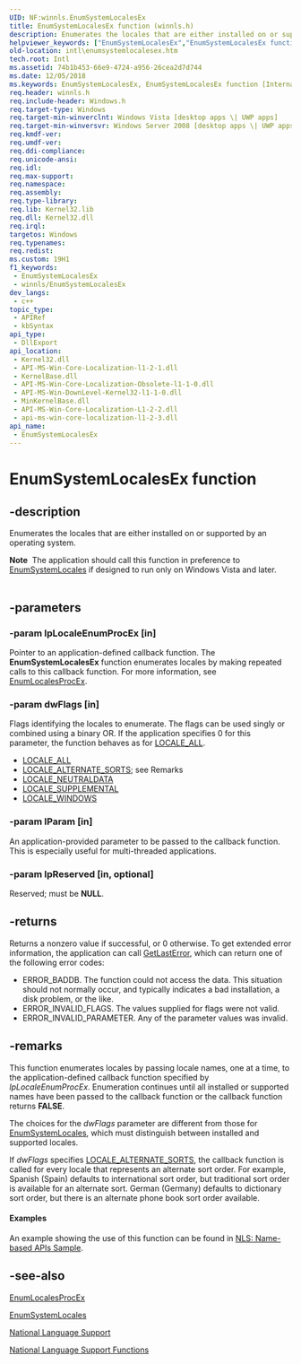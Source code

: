 ```yaml
---
UID: NF:winnls.EnumSystemLocalesEx
title: EnumSystemLocalesEx function (winnls.h)
description: Enumerates the locales that are either installed on or supported by an operating system.Note  The application should call this function in preference to EnumSystemLocales if designed to run only on Windows Vista and later.
helpviewer_keywords: ["EnumSystemLocalesEx","EnumSystemLocalesEx function [Internationalization for Windows Applications]","_win32_EnumSystemLocalesEx","intl.enumsystemlocalesex","winnls/EnumSystemLocalesEx"]
old-location: intl\enumsystemlocalesex.htm
tech.root: Intl
ms.assetid: 74b1b453-66e9-4724-a956-26cea2d7d744
ms.date: 12/05/2018
ms.keywords: EnumSystemLocalesEx, EnumSystemLocalesEx function [Internationalization for Windows Applications], _win32_EnumSystemLocalesEx, intl.enumsystemlocalesex, winnls/EnumSystemLocalesEx
req.header: winnls.h
req.include-header: Windows.h
req.target-type: Windows
req.target-min-winverclnt: Windows Vista [desktop apps \| UWP apps]
req.target-min-winversvr: Windows Server 2008 [desktop apps \| UWP apps]
req.kmdf-ver: 
req.umdf-ver: 
req.ddi-compliance: 
req.unicode-ansi: 
req.idl: 
req.max-support: 
req.namespace: 
req.assembly: 
req.type-library: 
req.lib: Kernel32.lib
req.dll: Kernel32.dll
req.irql: 
targetos: Windows
req.typenames: 
req.redist: 
ms.custom: 19H1
f1_keywords:
 - EnumSystemLocalesEx
 - winnls/EnumSystemLocalesEx
dev_langs:
 - c++
topic_type:
 - APIRef
 - kbSyntax
api_type:
 - DllExport
api_location:
 - Kernel32.dll
 - API-MS-Win-Core-Localization-l1-2-1.dll
 - KernelBase.dll
 - API-MS-Win-Core-Localization-Obsolete-l1-1-0.dll
 - API-MS-Win-DownLevel-Kernel32-l1-1-0.dll
 - MinKernelBase.dll
 - API-MS-Win-Core-Localization-L1-2-2.dll
 - api-ms-win-core-localization-l1-2-3.dll
api_name:
 - EnumSystemLocalesEx
---
```


# EnumSystemLocalesEx function


## -description

Enumerates the locales that are either installed on or supported by an operating system.
<div class="alert"><b>Note</b>  The application should call this function in preference to <a href="https://docs.microsoft.com/windows/desktop/api/winnls/nf-winnls-enumsystemlocalesa">EnumSystemLocales</a> if designed to run only on Windows Vista and later.</div><div> </div>

## -parameters

### -param lpLocaleEnumProcEx [in]

Pointer to an application-defined callback function. The <b>EnumSystemLocalesEx</b> function enumerates locales by making repeated calls to this callback function. For more information, see <a href="https://docs.microsoft.com/windows/desktop/api/winnls/nc-winnls-locale_enumprocex">EnumLocalesProcEx</a>.

### -param dwFlags [in]

Flags identifying the locales to enumerate. The flags can be used singly or combined using a binary OR. If the application specifies 0 for this parameter, the function behaves as for <a href="https://docs.microsoft.com/windows/desktop/Intl/locale-all">LOCALE_ALL</a>.


<ul>
<li>
<a href="https://docs.microsoft.com/windows/desktop/Intl/locale-all">LOCALE_ALL</a>
</li>
<li>
<a href="https://docs.microsoft.com/windows/desktop/Intl/locale-alternate-sorts">LOCALE_ALTERNATE_SORTS</a>; see Remarks</li>
<li>
<a href="https://docs.microsoft.com/windows/desktop/Intl/locale-neutraldata">LOCALE_NEUTRALDATA</a>
</li>
<li>
<a href="https://docs.microsoft.com/windows/desktop/Intl/locale-supplemental">LOCALE_SUPPLEMENTAL</a>
</li>
<li>
<a href="https://docs.microsoft.com/windows/desktop/Intl/locale-windows">LOCALE_WINDOWS</a>
</li>
</ul>

### -param lParam [in]

An application-provided parameter to be passed to the callback function. This is especially useful for multi-threaded applications.

### -param lpReserved [in, optional]

Reserved; must be <b>NULL</b>.

## -returns

Returns a nonzero value if successful, or 0 otherwise. To get extended error information, the application can call <a href="https://docs.microsoft.com/windows/desktop/api/errhandlingapi/nf-errhandlingapi-getlasterror">GetLastError</a>, which can return one of the following error codes:

<ul>
<li>ERROR_BADDB. The function could not access the data. This situation should not normally occur, and typically indicates a bad installation, a disk problem, or the like.</li>
<li>ERROR_INVALID_FLAGS. The values supplied for flags were not valid.</li>
<li>ERROR_INVALID_PARAMETER. Any of the parameter values was invalid.</li>
</ul>

## -remarks

This function enumerates locales by passing locale names, one at a time, to the application-defined callback function specified by <i>lpLocaleEnumProcEx</i>. Enumeration continues until all installed or supported names have been passed to the callback function or the callback function returns <b>FALSE</b>.

The choices for the <i>dwFlags</i> parameter are different from those for <a href="https://docs.microsoft.com/windows/desktop/api/winnls/nf-winnls-enumsystemlocalesa">EnumSystemLocales</a>, which must distinguish between installed and supported locales.

If <i>dwFlags</i> specifies <a href="https://docs.microsoft.com/windows/desktop/Intl/locale-alternate-sorts">LOCALE_ALTERNATE_SORTS</a>, the callback function is called for every locale that represents an alternate sort order. For example, Spanish (Spain) defaults to international sort order, but traditional sort order is available for an alternate sort. German (Germany) defaults to dictionary sort order, but there is an alternate phone book sort order available.


#### Examples

An example showing the use of this function can be found in <a href="https://docs.microsoft.com/windows/desktop/Intl/nls--name-based-apis-sample">NLS: Name-based APIs Sample</a>.

<div class="code"></div>

## -see-also

<a href="https://docs.microsoft.com/windows/desktop/api/winnls/nc-winnls-locale_enumprocex">EnumLocalesProcEx</a>



<a href="https://docs.microsoft.com/windows/desktop/api/winnls/nf-winnls-enumsystemlocalesa">EnumSystemLocales</a>



<a href="https://docs.microsoft.com/windows/desktop/Intl/national-language-support">National Language Support</a>



<a href="https://docs.microsoft.com/windows/desktop/Intl/national-language-support-functions">National Language Support Functions</a>

